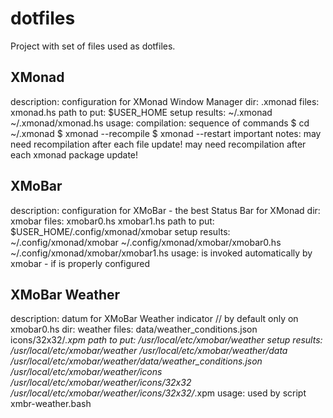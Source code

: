 # dotfiles
Project with set of files used as dotfiles.

## XMonad
description: configuration for XMonad Window Manager
dir:    .xmonad
files:
    xmonad.hs
path to put: $USER_HOME
setup results:
    ~/.xmonad
    ~/.xmonad/xmonad.hs
usage:
    compilation: sequence of commands
        $ cd ~/.xmonad
        $ xmonad --recompile
        $ xmonad --restart
important notes:
    may need recompilation after each file update!
    may need recompilation after each xmonad package update!

## XMoBar
description: configuration for XMoBar - the best Status Bar for XMonad
dir:    xmobar
files:
    xmobar0.hs
    xmobar1.hs
path to put: $USER_HOME/.config/xmonad/xmobar
setup results:
    ~/.config/xmonad/xmobar
    ~/.config/xmonad/xmobar/xmobar0.hs
    ~/.config/xmonad/xmobar/xmobar1.hs
usage: is invoked automatically by xmobar - if is properly configured

## XMoBar Weather
description: datum for XMoBar Weather indicator // by default only on xmobar0.hs
dir:    weather
files:
    data/weather_conditions.json
    icons/32x32/*.xpm
path to put: /usr/local/etc/xmobar/weather
setup results:
    /usr/local/etc/xmobar/weather
    /usr/local/etc/xmobar/weather/data
    /usr/local/etc/xmobar/weather/data/weather_conditions.json
    /usr/local/etc/xmobar/weather/icons
    /usr/local/etc/xmobar/weather/icons/32x32
    /usr/local/etc/xmobar/weather/icons/32x32/*.xpm
usage: used by script xmbr-weather.bash
